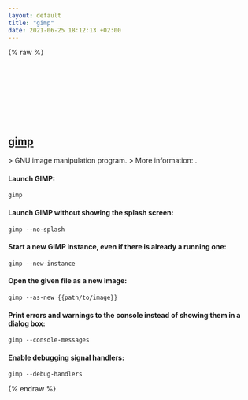 ```yaml
---
layout: default
title: "gimp"
date: 2021-06-25 18:12:13 +02:00
---
```

{% raw %}
<h2 id="gimp">
  <a href="/en/common/gimp.html">gimp</a> <a href="#gimp"><svg class="icon">
    <use href="/assets/images/unicode_sprite.svg#link" />
  </svg></a>
</h2>
> GNU image manipulation program.
> More information: <https://docs.gimp.org/en/gimp-fire-up.html#gimp-concepts-running-command-line>.

#### Launch GIMP:
```shell
gimp
```
#### Launch GIMP without showing the splash screen:
```shell
gimp --no-splash
```
#### Start a new GIMP instance, even if there is already a running one:
```shell
gimp --new-instance
```
#### Open the given file as a new image:
```shell
gimp --as-new {{path/to/image}}
```
#### Print errors and warnings to the console instead of showing them in a dialog box:
```shell
gimp --console-messages
```
#### Enable debugging signal handlers:
```shell
gimp --debug-handlers
```
{% endraw %}